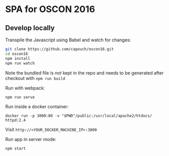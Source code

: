 # SPA for OSCON 2016


## Develop locally

Transpile the Javascript using Babel and watch for changes:

```bash
git clone https://github.com/capouch/oscon16.git
cd oscon16
npm install
npm run watch
```

Note the bundled file is *not* kept in the repo and needs to be generated after
checkout with `npm run build`


Run with webpack:

```bash
npm run serve
```

Run inside a docker container:

```
docker run -p 3000:80 -v "$PWD"/public:/usr/local/apache2/htdocs/ httpd:2.4
```

Visit `http://<YOUR_DOCKER_MACHINE_IP>:3000`

Run app in server mode:

```
npm start
```
